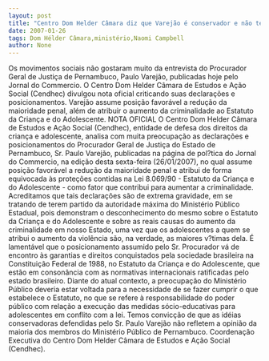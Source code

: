 ```yaml
---
layout: post
title: "Centro Dom Helder Câmara diz que Varejão é conservador e não tem apoio dos colegas do Ministério Público"
date: 2007-01-26
tags: Dom Hélder Câmara,ministério,Naomi Campbell
author: None
---
```

Os movimentos sociais não gostaram muito da entrevista do Procurador Geral de Justiça de Pernambuco, Paulo Varejão, publicadas hoje pelo Jornal do Commercio.
O Centro Dom Helder Câmara de Estudos e Ação Social (Cendhec) divulgou nota oficial criticando suas declarações e posicionamentos.
Varejão assume posição favorável a redução da maioridade penal, além de atribuir o aumento da criminalidade ao Estatuto
 da Criança e do Adolescente. 
NOTA OFICIAL
O Centro Dom Helder Câmara de Estudos e Ação Social (Cendhec), entidade de defesa dos direitos da criança e adolescente, analisa com muita preocupação as declarações e posicionamentos do Procurador Geral de Justiça do Estado de Pernambuco, Sr. Paulo Varejão, publicadas na página de pol?tica do Jornal do Commercio, na edição desta sexta-feira (26/01/2007), no qual assume posição favorável a redução da maioridade penal e atribui de forma equivocada às proteções contidas na Lei 8.069/90 - Estatuto da Criança e do Adolescente - como fator que contribui para aumentar a criminalidade.
Acreditamos que tais declarações são de extrema gravidade, em se tratando de terem partido da autoridade máxima do Ministério Público Estadual, pois demonstram o desconhecimento do mesmo sobre o Estatuto da Criança e do Adolescente e sobre as reais causas do aumento da criminalidade em nosso Estado, uma vez que os adolescentes a quem se atribui o aumento da violência são, na verdade, as maiores v?timas dela.
É lamentável que o posicionamento assumido pelo Sr. Procurador vá de encontro às garantias e direitos conquistados pela sociedade brasileira na Constituição Federal de 1988, no Estatuto da Criança e do Adolescente, que estão em consonância com as normativas internacionais ratificadas pelo estado brasileiro. 
Diante do atual contexto, a preocupação do Ministério Público deveria estar voltada para a necessidade de se fazer cumprir o que estabelece o Estatuto, no que se refere à responsabilidade do poder público com relação a execução das medidas sócio-educativas para adolescentes em conflito com a lei.
Temos convicção de que as idéias conservadoras defendidas pelo Sr. Paulo Varejão não refletem a opinião da maioria dos membros do Ministério Público de Pernambuco. 
Coordenação Executiva do Centro Dom Helder Câmara de Estudos e Ação Social (Cendhec). 